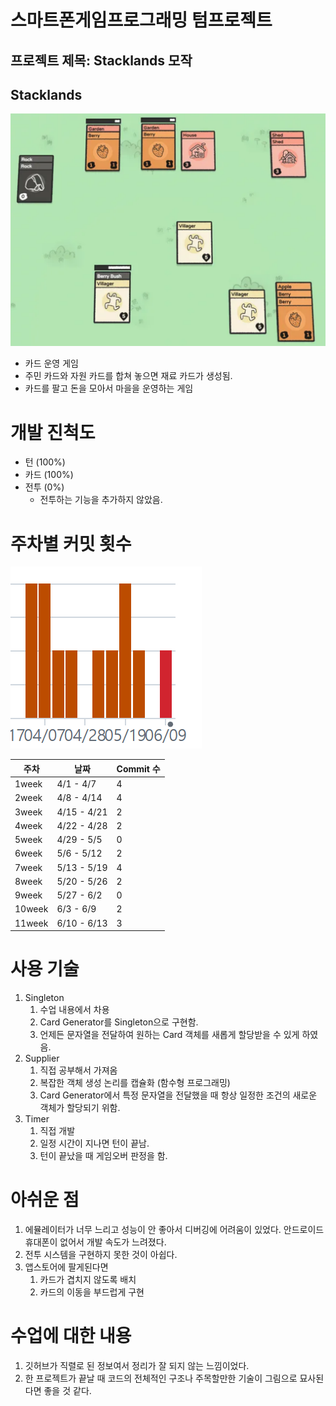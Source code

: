 # 스마트폰게임프로그래밍 텀프로젝트
## 프로젝트 제목: Stacklands 모작
## Stacklands

![](Document2/1.png)

- 카드 운영 게임
- 주민 카드와 자원 카드를 합쳐 놓으면 재료 카드가 생성됨.
- 카드를 팔고 돈을 모아서 마을을 운영하는 게임

# 개발 진척도

- 턴 (100%)
- 카드 (100%)
- 전투 (0%)
    - 전투하는 기능을 추가하지 않았음.

# 주차별 커밋 횟수

![](Document/commit.png)

| 주차 | 날짜 | Commit 수 |
| --- | --- | --- |
| 1week | 4/1 - 4/7 | 4 |
| 2week | 4/8 - 4/14 | 4 |
| 3week | 4/15 - 4/21 | 2 |
| 4week | 4/22 - 4/28 | 2 |
| 5week | 4/29 - 5/5 | 0 |
| 6week | 5/6 - 5/12 | 2 |
| 7week | 5/13 - 5/19 | 4 |
| 8week | 5/20 - 5/26 | 2 |
| 9week | 5/27 - 6/2 | 0 |
| 10week | 6/3 - 6/9 | 2 |
| 11week | 6/10 - 6/13 | 3 |

# 사용 기술

1. Singleton
    1. 수업 내용에서 차용
    2. Card Generator를 Singleton으로 구현함.
    3. 언제든 문자열을 전달하여 원하는 Card 객체를 새롭게 할당받을 수 있게 하였음.
2. Supplier
    1. 직접 공부해서 가져옴
    2. 복잡한 객체 생성 논리를 캡슐화 (함수형 프로그래밍)
    3. Card Generator에서 특정 문자열을 전달했을 때 항상 일정한 조건의 새로운 객체가 할당되기 위함.
3. Timer
    1. 직접 개발
    2. 일정 시간이 지나면 턴이 끝남.
    3. 턴이 끝났을 때 게임오버 판정을 함.

# 아쉬운 점

1. 에뮬레이터가 너무 느리고 성능이 안 좋아서 디버깅에 어려움이 있었다. 안드로이드 휴대폰이 없어서 개발 속도가 느려졌다.
2. 전투 시스템을 구현하지 못한 것이 아쉽다. 
3. 앱스토어에 팔게된다면
    1. 카드가 겹치지 않도록 배치
    2. 카드의 이동을 부드럽게 구현

# 수업에 대한 내용

1. 깃허브가 직렬로 된 정보여서 정리가 잘 되지 않는 느낌이었다.
2. 한 프로젝트가 끝날 때 코드의 전체적인 구조나 주목할만한 기술이 그림으로 묘사된다면 좋을 것 같다.